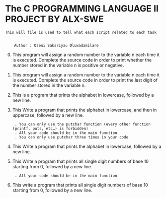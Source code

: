 # 	The C PROGRAMMING LANGUAGE II PROJECT BY ALX-SWE



	This will file is used to tell what each script related to each task


		Author : Oseni Sakariyau Oluwadamilare


0. This program will assign a random number to the variable n each time it is executed. Complete the source code in order to print whether the number stored in the variable n is positive or negative.

1. This program will assign a random number to the variable n each time it is executed. Complete the source code in order to print the last digit of the number stored in the variable n.

2. This is a program that prints the alphabet in lowercase, followed by a new line.

3. This Write a program that prints the alphabet in lowercase, and then in uppercase, followed by a new line.

    	. You can only use the putchar function (every other function (printf, puts, etc…) is forbidden)
    	. All your code should be in the main function
    	. You can only use putchar three times in your code

4. This Write a program that prints the alphabet in lowercase, followed by a new line.

5. This Write a program that prints all single digit numbers of base 10 starting from 0, followed by a new line.

    	. All your code should be in the main function

6. This write a program that prints all single digit numbers of base 10 starting from 0, followed by a new line.


